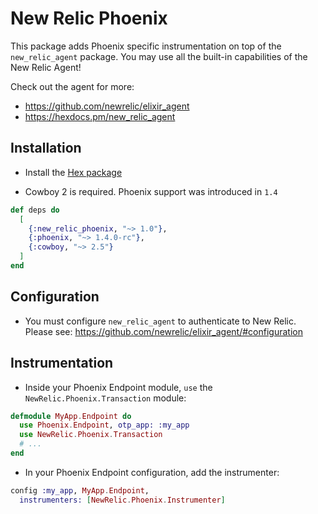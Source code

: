 # New Relic Phoenix

This package adds Phoenix specific instrumentation on top of the `new_relic_agent` package. You may use all the built-in capabilities of the New Relic Agent!

Check out the agent for more:
* https://github.com/newrelic/elixir_agent
* https://hexdocs.pm/new_relic_agent

## Installation

* Install the [Hex package](https://hex.pm/packages/new_relic_phoenix)

* Cowboy 2 is required. Phoenix support was introduced in `1.4`

```elixir
def deps do
  [
    {:new_relic_phoenix, "~> 1.0"},
    {:phoenix, "~> 1.4.0-rc"},
    {:cowboy, "~> 2.5"}
  ]
end
```

## Configuration

* You must configure `new_relic_agent` to authenticate to New Relic. Please see: https://github.com/newrelic/elixir_agent/#configuration

## Instrumentation

* Inside your Phoenix Endpoint module, `use` the `NewRelic.Phoenix.Transaction` module:

```elixir
defmodule MyApp.Endpoint do
  use Phoenix.Endpoint, otp_app: :my_app
  use NewRelic.Phoenix.Transaction
  # ...
end
```

* In your Phoenix Endpoint configuration, add the instrumenter:

```elixir
config :my_app, MyApp.Endpoint,
  instrumenters: [NewRelic.Phoenix.Instrumenter]
```


